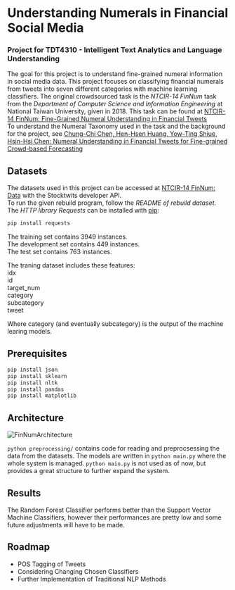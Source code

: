 # Understanding Numerals in Financial Social Media
### Project for TDT4310 - Intelligent Text Analytics and Language Understanding

The goal for this project is to understand fine-grained numeral information in social media data. This project focuses on classifying financial numerals from tweets into seven different categories with machine learning classifiers. The original crowdsourced task is the _NTCIR-14 FinNum_ task from the _Department of Computer Science and Information Engineering_ at National Taiwan University, given in 2018. This task can be found at [NTCIR-14 FinNum: Fine-Grained Numeral Understanding in Financial Tweets](https://sites.google.com/nlg.csie.ntu.edu.tw/finnum)  
To understand the Numeral Taxonomy used in the task and the background for the project, see [Chung-Chi Chen, Hen-Hsen Huang, Yow-Ting Shiue, Hsin-Hsi Chen: Numeral Understanding in Financial Tweets for Fine-grained Crowd-based Forecasting](http://nlg.csie.ntu.edu.tw/~cjchen/papers/Numeral_Understanding_WI.pdf) 


## Datasets

The datasets used in this project can be accessed at [NTCIR-14 FinNum: Data](https://sites.google.com/nlg.csie.ntu.edu.tw/finnum/data) with the Stocktwits developer API.  
To run the given rebuild program, follow the _README of rebuild dataset_. The _HTTP library Requests_ can be installed with [pip](https://pypi.org/project/pip/):

```python
pip install requests 
```

The training set contains 3949 instances.  
The development set contains 449 instances.  
The test set contains 763 instances. 

The traning dataset includes these features:  
idx  
id  
target_num  
category  
subcategory  
tweet 

Where category (and eventually subcategory) is the output of the machine learing models. 

## Prerequisites

```python
pip install json
pip install sklearn
pip install nltk
pip install pandas
pip install matplotlib
```

## Architecture 

![FinNumArchitecture](https://user-images.githubusercontent.com/74187128/118411071-24df6500-b693-11eb-8bfe-16cd76b999b1.png)

```python preprocessing/``` contains code for reading and preprocsessing the data from the datasets. The models are written in ```python main.py``` where the whole system is managed. ```python main.py``` is not used as of now, but provides a great structure to further expand the system. 

## Results

The Random Forest Classifier performs better than the Support Vector Machine Classifiers, however their performances are pretty low and some future adjustments will have to be made. 

## Roadmap

* POS Tagging of Tweets
* Considering Changing Chosen Classifiers
* Further Implementation of Traditional NLP Methods
